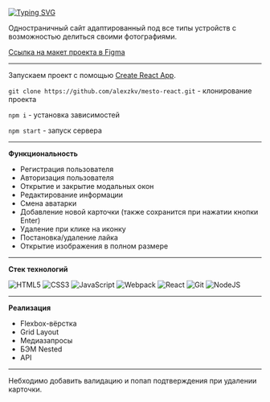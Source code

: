 [![Typing SVG](https://readme-typing-svg.herokuapp.com?font=Lora&size=35&color=808080&width=550&lines=React+App%3A+%D0%9C%D0%B5%D1%81%D1%82%D0%BE)](https://git.io/typing-svg)

Одностраничный сайт адаптированный под все типы устройств с возможностью делиться своими фотографиями.

[Ссылка на макет проекта в Figma](https://www.figma.com/file/5H3gsn5lIGPwzBPby9jAOo/Sprint-14-RU?node-id=0%3A1)

***

Запускаем проект с помощью [Create React App](https://github.com/facebook/create-react-app ).

```git clone https://github.com/alexzkv/mesto-react.git``` - клонирование проекта

```npm i``` - установка зависимостей

```npm start``` - запуск сервера

***

__Функциональность__
- Регистрация пользователя
- Авторизация пользователя
- Открытие и закрытие модальных окон
- Редактирование информации
- Смена аватарки
- Добавление новой карточки (также сохранится при нажатии кнопки Enter)
- Удаление при клике на иконку
- Постановка/удаление лайка
- Открытие изображения в полном размере

***

__Стек технологий__

![HTML5](https://img.shields.io/badge/html5-%23E34F26.svg?style=for-the-badge&logo=html5&logoColor=white) ![CSS3](https://img.shields.io/badge/css3-%231572B6.svg?style=for-the-badge&logo=css3&logoColor=white) ![JavaScript](https://img.shields.io/badge/javascript-%23323330.svg?style=for-the-badge&logo=javascript&logoColor=%23F7DF1E)	![Webpack](https://img.shields.io/badge/webpack-%238DD6F9.svg?style=for-the-badge&logo=webpack&logoColor=black)
![React](https://img.shields.io/badge/react-%2320232a.svg?style=for-the-badge&logo=react&logoColor=%2361DAFB) ![Git](https://img.shields.io/badge/git-%23F05033.svg?style=for-the-badge&logo=git&logoColor=white) ![NodeJS](https://img.shields.io/badge/node.js-6DA55F?style=for-the-badge&logo=node.js&logoColor=white)

***

__Реализация__
- Flexbox-вёрстка
- Grid Layout
- Медиазапросы
- БЭМ Nested
- API

***

Небходимо добавить валидацию и попап подтверждения при удалении карточки.
